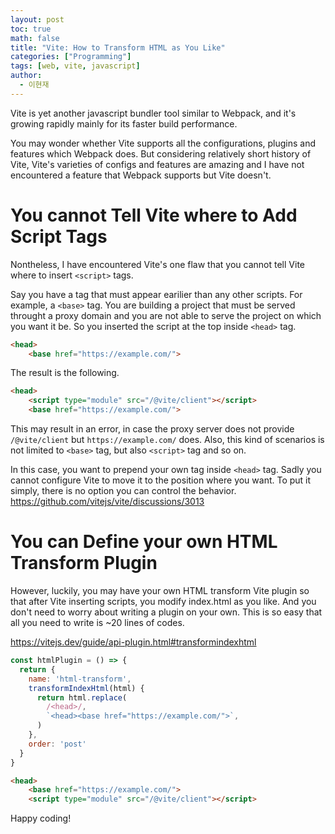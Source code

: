 ```yaml
---
layout: post
toc: true
math: false
title: "Vite: How to Transform HTML as You Like"
categories: ["Programming"]
tags: [web, vite, javascript]
author:
  - 이현재
---
```


Vite is yet another javascript bundler tool similar to Webpack,
and it's growing rapidly mainly for its faster build performance.
<!--more-->

You may wonder whether Vite supports all the configurations, plugins and features
which Webpack does. But considering relatively short history of Vite,
Vite's varieties of configs and features are amazing and I have not encountered
a feature that Webpack supports but Vite doesn't.

# You cannot Tell Vite where to Add Script Tags
Nontheless, I have encountered Vite's one flaw that you cannot tell Vite
where to insert `<script>` tags.

Say you have a tag that must appear earilier than any other scripts.
For example, a `<base>` tag. You are building a project that must be served
throught a proxy domain and you are not able to serve the project on which you want it be.
So you inserted the script at the top inside `<head>` tag.

```html
<head>
    <base href="https://example.com/">
```

The result is the following.

```html
<head>
    <script type="module" src="/@vite/client"></script>
    <base href="https://example.com/">
```

This may result in an error, in case the proxy server does not provide `/@vite/client`
but `https://example.com/` does. Also, this kind of scenarios is not limited to `<base>` tag,
but also `<script>` tag and so on.

In this case, you want to prepend your own tag inside `<head>` tag.
Sadly you cannot configure Vite to move it to the position where you want.
To put it simply, there is no option you can control the behavior.<br>
<https://github.com/vitejs/vite/discussions/3013>

# You can Define your own HTML Transform Plugin
However, luckily, you may have your own HTML transform Vite plugin
so that after Vite inserting scripts, you modify index.html as you like.
And you don't need to worry about writing a plugin on your own.
This is so easy that all you need to write is ~20 lines of codes.

<https://vitejs.dev/guide/api-plugin.html#transformindexhtml>

```js
const htmlPlugin = () => {
  return {
    name: 'html-transform',
    transformIndexHtml(html) {
      return html.replace(
        /<head>/,
        `<head><base href="https://example.com/">`,
      )
    },
    order: 'post'
  }
}
```

```html
<head>
    <base href="https://example.com/">
    <script type="module" src="/@vite/client"></script>
```

Happy coding!
